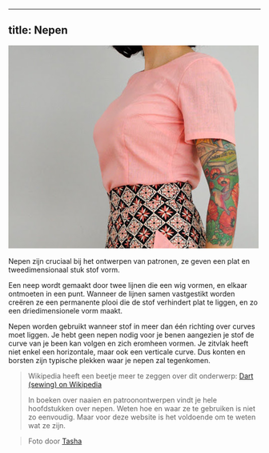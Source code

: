 ***

## title: Nepen

![Bustenepen op een blouse](dart.jpg)

Nepen zijn cruciaal bij het ontwerpen van patronen, ze geven een plat en tweedimensionaal stuk stof vorm.

Een neep wordt gemaakt door twee lijnen die een wig vormen, en elkaar ontmoeten in een punt. Wanneer de lijnen samen vastgestikt worden creëren ze een permanente plooi die de stof verhindert plat te liggen, en zo een driedimensionele vorm maakt.

Nepen worden gebruikt wanneer stof in meer dan één richting over curves moet liggen. Je hebt geen nepen nodig voor je benen aangezien je stof de curve van je been kan volgen en zich eromheen vormen. Je zitvlak heeft niet enkel een horizontale, maar ook een verticale curve. Dus konten en borsten zijn typische plekken waar je nepen zal tegenkomen.

> Wikipedia heeft een beetje meer te zeggen over dit onderwerp: [Dart (sewing) on Wikipedia](http://en.wikipedia.org/wiki/Dart\_\(sewing\))
>
> In boeken over naaien en patroonontwerpen vindt je hele hoofdstukken over nepen. Weten hoe en waar ze te gebruiken is niet zo eenvoudig. Maar voor deze website is het voldoende om te weten wat ze zijn.

> Foto door [Tasha](http://bygumbygolly.com/2013/01/finished-1940s-simplicity-diamonds/)
